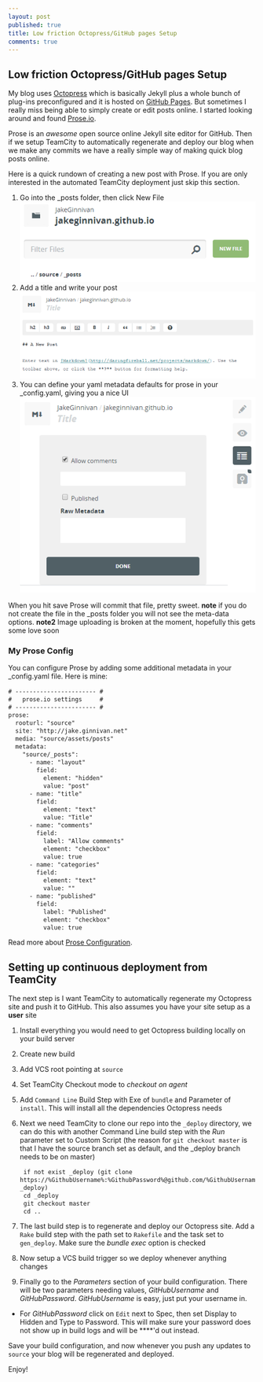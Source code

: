 ```yaml
---
layout: post
published: true
title: Low friction Octopress/GitHub pages Setup
comments: true
---
```


## Low friction Octopress/GitHub pages Setup

My blog uses [Octopress](http://octopress.org) which is basically Jekyll plus a whole bunch of plug-ins preconfigured and it is hosted on [GitHub Pages](https://pages.github.com). But sometimes I really miss being able to simply create or edit posts online. I started looking around and found [Prose.io](http://prose.io/).

Prose is an *awesome* open source online Jekyll site editor for GitHub. Then if we setup TeamCity to automatically regenerate and deploy our blog when we make any commits we have a really simple way of making quick blog posts online.

Here is a quick rundown of creating a new post with Prose. If you are only interested in the automated TeamCity deployment just skip this section.

1. Go into the _posts folder, then click New File  
![New file](/assets/posts/Prose1.png)
2. Add a title and write your post  
![Write post](/assets/posts/Prose2.png)
3. You can define your yaml metadata defaults for prose in your _config.yaml, giving you a nice UI  
![Edit metadata](/assets/posts/Prose3.png)

When you hit save Prose will commit that file, pretty sweet. **note** if you do not create the file in the _posts folder you will not see the meta-data options. **note2** Image uploading is broken at the moment, hopefully this gets some love soon

### My Prose Config
You can configure Prose by adding some additional metadata in your _config.yaml file. Here is mine:

    # ----------------------- #
    #   prose.io settings     #
    # ----------------------- #
    prose:
      rooturl: "source"
      site: "http://jake.ginnivan.net"
      media: "source/assets/posts"
      metadata:
        "source/_posts":
          - name: "layout"
            field:
              element: "hidden"
              value: "post"
          - name: "title"
            field:
              element: "text"
              value: "Title"
          - name: "comments"
            field:
              label: "Allow comments"
              element: "checkbox"
              value: true
          - name: "categories"
            field:
              element: "text"
              value: ""
          - name: "published"
            field:
              label: "Published"
              element: "checkbox"
              value: true
              
Read more about [Prose Configuration](https://github.com/prose/prose/wiki/Prose-Configuration).

## Setting up continuous deployment from TeamCity
The next step is I want TeamCity to automatically regenerate my Octopress site and push it to GitHub. This also assumes you have your site setup as a **user** site

1. Install everything you would need to get Octopress building locally on your build server
1. Create new build
1. Add VCS root pointing at `source`
  1. Set TeamCity Checkout mode to *checkout on agent*
1. Add `Command Line` Build Step with Exe of `bundle` and Parameter of `install`. This will install all the dependencies Octopress needs
1. Next we need TeamCity to clone our repo into the `_deploy` directory, we can do this with another Command Line build step with the *Run* parameter set to Custom Script (the reason for `git checkout master` is that I have the source branch set as default, and the _deploy branch needs to be on master)

        if not exist _deploy (git clone https://%GithubUsername%:%GithubPassword%@github.com/%GithubUsername%/%GithubUsername%.github.io.git _deploy)
        cd _deploy
        git checkout master
        cd ..

1. The last build step is to regenerate and deploy our Octopress site. Add a `Rake` build step with the path set to `Rakefile` and the task set to `gen_deploy`. Make sure the *bundle exec* option is checked
1. Now setup a VCS build trigger so we deploy whenever anything changes
1. Finally go to the *Parameters* section of your build configuration. There will be two parameters needing values, *GitHubUsername* and *GitHubPassword*. *GitHubUsername* is easy, just put your username in. 
  - For *GitHubPassword* click on `Edit` next to Spec, then set Display to Hidden and Type to Password. This will make sure your password does not show up in build logs and will be \*\*\*\*'d out instead.

Save your build configuration, and now whenever you push any updates to `source` your blog will be regenerated and deployed.

Enjoy!
  